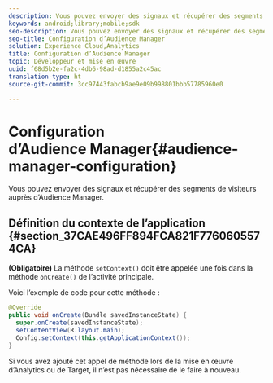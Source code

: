 ```yaml
---
description: Vous pouvez envoyer des signaux et récupérer des segments de visiteurs auprès de la gestion de l’audience.
keywords: android;library;mobile;sdk
seo-description: Vous pouvez envoyer des signaux et récupérer des segments de visiteurs auprès de la gestion de l’audience.
seo-title: Configuration d’Audience Manager
solution: Experience Cloud,Analytics
title: Configuration d’Audience Manager
topic: Développeur et mise en œuvre
uuid: f68d5b2e-fa2c-4db6-98ad-d1855a2c45ac
translation-type: ht
source-git-commit: 3cc97443fabcb9ae9e09b998801bbb57785960e0

---
```



# Configuration d’Audience Manager{#audience-manager-configuration}

Vous pouvez envoyer des signaux et récupérer des segments de visiteurs auprès d’Audience Manager.

## Définition du contexte de l’application {#section_37CAE496FF894FCA821F7760605574CA}

**(Obligatoire)** La méthode `setContext()` doit être appelée une fois dans la méthode `onCreate()` de l’activité principale.

Voici l’exemple de code pour cette méthode :

```java
@Override 
public void onCreate(Bundle savedInstanceState) { 
  super.onCreate(savedInstanceState); 
  setContentView(R.layout.main); 
  Config.setContext(this.getApplicationContext()); 
}
```

Si vous avez ajouté cet appel de méthode lors de la mise en œuvre d’Analytics ou de Target, il n’est pas nécessaire de le faire à nouveau.

